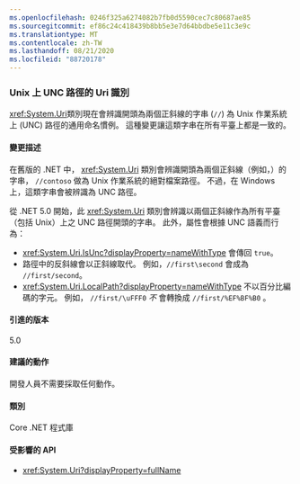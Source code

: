 ```yaml
---
ms.openlocfilehash: 0246f325a6274082b7fb0d5590cec7c80687ae85
ms.sourcegitcommit: ef86c24c418439b8bb5e3e7d64bbdbe5e11c3e9c
ms.translationtype: MT
ms.contentlocale: zh-TW
ms.lasthandoff: 08/21/2020
ms.locfileid: "88720178"
---
```

### <a name="uri-recognition-of-unc-paths-on-unix"></a>Unix 上 UNC 路徑的 Uri 識別

<xref:System.Uri>類別現在會辨識開頭為兩個正斜線的字串 (`//`) 為 Unix 作業系統上 (UNC) 路徑的通用命名慣例。 這種變更讓這類字串在所有平臺上都是一致的。

#### <a name="change-description"></a>變更描述

在舊版的 .NET 中， <xref:System.Uri> 類別會辨識開頭為兩個正斜線（例如，）的字串， `//contoso` 做為 Unix 作業系統的絕對檔案路徑。 不過，在 Windows 上，這類字串會被辨識為 UNC 路徑。

從 .NET 5.0 開始，此 <xref:System.Uri> 類別會辨識以兩個正斜線作為所有平臺（包括 Unix）上之 UNC 路徑開頭的字串。 此外，屬性會根據 UNC 語義而行為：

- <xref:System.Uri.IsUnc?displayProperty=nameWithType> 會傳回 `true`。
- 路徑中的反斜線會以正斜線取代。 例如，`//first\second` 會成為 `//first/second`。
- <xref:System.Uri.LocalPath?displayProperty=nameWithType> 不以百分比編碼的字元。 例如， `//first/\uFFF0` *不* 會轉換成 `//first/%EF%BF%B0` 。

#### <a name="version-introduced"></a>引進的版本

5.0

#### <a name="recommended-action"></a>建議的動作

開發人員不需要採取任何動作。

#### <a name="category"></a>類別

Core .NET 程式庫

#### <a name="affected-apis"></a>受影響的 API

- <xref:System.Uri?displayProperty=fullName>

<!--

#### Affected APIs

- `T:System.Uri`

-->
